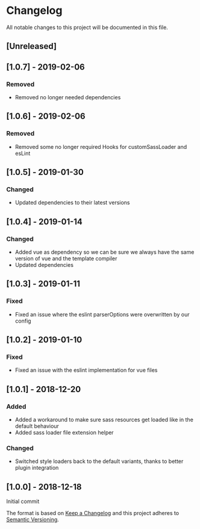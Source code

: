 # Changelog
All notable changes to this project will be documented in this file.

## [Unreleased]
## [1.0.7] - 2019-02-06
### Removed
- Removed no longer needed dependencies

## [1.0.6] - 2019-02-06
### Removed
- Removed some no longer required Hooks for customSassLoader and esLint

## [1.0.5] - 2019-01-30
### Changed
- Updated dependencies to their latest versions

## [1.0.4] - 2019-01-14
### Changed
- Added vue as dependency so we can be sure we always have the same version of vue and the template compiler
- Updated dependencies

## [1.0.3] - 2019-01-11
### Fixed
- Fixed an issue where the eslint parserOptions were overwritten by our config

## [1.0.2] - 2019-01-10
### Fixed
- Fixed an issue with the eslint implementation for vue files

## [1.0.1] - 2018-12-20
### Added
- Added a workaround to make sure sass resources get loaded like in the default behaviour
- Added sass loader file extension helper 

### Changed
- Switched style loaders back to the default variants, thanks to better plugin integration

## [1.0.0] - 2018-12-18
Initial commit

The format is based on [Keep a Changelog](http://keepachangelog.com/en/1.0.0/)
and this project adheres to [Semantic Versioning](http://semver.org/spec/v2.0.0.html).
